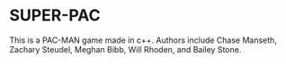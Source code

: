 # SUPER-PAC
This is a PAC-MAN game made in c++. Authors include Chase Manseth, Zachary Steudel, Meghan Bibb, Will Rhoden, and Bailey Stone.

